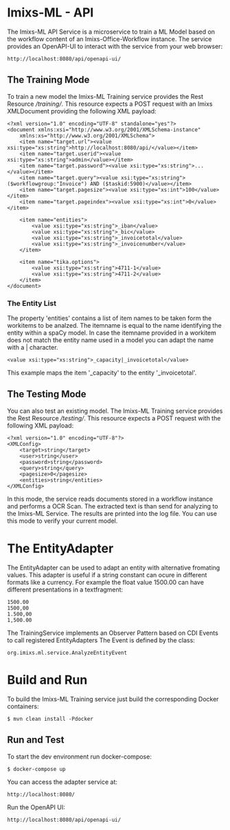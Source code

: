 # Imixs-ML - API

The Imixs-ML API Service is a microservice to train a ML Model based on the workflow content of an Imixs-Office-Workflow instance. The service provides an OpenAPI-UI to interact with the service from your web browser:

	http://localhost:8080/api/openapi-ui/




## The Training Mode

To train a new model the Imixs-ML Training service provides the Rest Resource */training/*. This resource expects a POST request with an Imixs XMLDocument providing the following XML payload:

	<?xml version="1.0" encoding="UTF-8" standalone="yes"?>
	<document xmlns:xsi="http://www.w3.org/2001/XMLSchema-instance"
		xmlns:xs="http://www.w3.org/2001/XMLSchema">
		<item name="target.url"><value xsi:type="xs:string">http://localhost:8080/api/</value></item>
		<item name="target.userid"><value xsi:type="xs:string">admin</value></item>
		<item name="target.password"><value xsi:type="xs:string">...</value></item>
		<item name="target.query"><value xsi:type="xs:string">($workflowgroup:"Invoice") AND ($taskid:5900)</value></item>
		<item name="target.pagesize"><value xsi:type="xs:int">100</value></item>
		<item name="target.pageindex"><value xsi:type="xs:int">0</value></item>
		
		<item name="entities">
			<value xsi:type="xs:string">_iban</value>
			<value xsi:type="xs:string">_bic</value>
			<value xsi:type="xs:string">_invoicetotal</value>
			<value xsi:type="xs:string">_invoicenumber</value>
		</item>
		
		<item name="tika.options">
			<value xsi:type="xs:string">4711-1</value>
			<value xsi:type="xs:string">4711-2</value>
		</item>
	</document>




### The Entity List

The property 'entities' contains a list of item names to be taken form the workitems to be analzed.
The itemname is equal to the name identifying the entity within a spaCy model. In case the itemname provided in a workitem does not match the entity name used in a model you can adapt the name with a | character.

	 
	<value xsi:type="xs:string">_capacity|_invoicetotal</value>

This example maps the item '_capacity' to the entity '_invoicetotal'.



## The Testing Mode

You can also test an existing model. The Imixs-ML Training service provides the Rest Resource */testing/*. This resource expects a POST request with the following XML payload:

	<?xml version="1.0" encoding="UTF-8"?>
	<XMLConfig>
		<target>string</target>
		<user>string</user>
		<password>string</password>
		<query>string</query>
		<pagesize>0</pagesize>
		<entities>string</entities>
	</XMLConfig>


In this mode, the service reads documents stored in a workflow instance and performs a OCR Scan. The extracted text is than send for analyzing to the Imixs-ML Service. The results are printed into the log file. 
You can use this mode to verify your current model.


# The EntityAdapter

The EntityAdapter can be used to  adapt an entity with alternative fromating values.  This adapter is useful if a string constant can ocure in different formats like a currency. For example the float value 1500.00 can have different presentations in a textfragment:


	1500.00
	1500,00
	1.500,00
	1,500.00
	
The TrainingService implements an Observer Pattern based on CDI Events to call registered EntityAdapters
The Event is defined by the class:

	org.imixs.ml.service.AnalyzeEntityEvent




# Build and Run


To build the Imixs-ML Training service just build the corresponding Docker containers:

	$ mvn clean install -Pdocker


## Run and Test

To start the dev environment run docker-compose:

	$ docker-compose up
 
	
You can access the adapter service at:

	http://localhost:8080/
	
Run the OpenAPI UI:	

	http://localhost:8080/api/openapi-ui/
	


